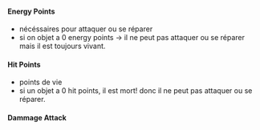 
#### Energy Points
- nécéssaires pour attaquer ou se réparer
- si on objet a 0 energy points -> il ne peut pas attaquer ou se réparer mais il est toujours vivant.

#### Hit Points
- points de vie
- si un objet a 0 hit points, il est mort! donc il ne peut pas attaquer ou se réparer.

#### Dammage Attack 


